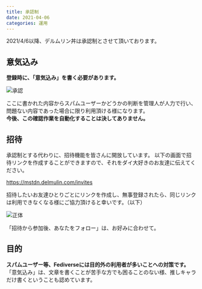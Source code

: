 ```yaml
---
title: 承認制
date: 2021-04-06
categories: 運用
---
```


2021/4/6以降、デルムリン丼は承認制とさせて頂いております。  

## 意気込み

__登録時に、「意気込み」を書く必要があります。__

![承認](register.png)

ここに書かれた内容からスパムユーザーかどうかの判断を管理人が人力で行い、問題ない内容であった場合に限り利用頂ける様になります。  
__今後、この確認作業を自動化することは決してありません。__

## 招待

承認制とする代わりに、招待機能を皆さんに開放しています。
以下の画面で招待リンクを作成することができますので、それをダイ大好きのお友達に伝えてください。

https://mstdn.delmulin.com/invites

招待したいお友達ひとりごとにリンクを作成し、無事登録されたら、同じリンクは利用できなくなる様にご協力頂けると幸いです。（以下）

![正体](invite.png)

「招待から参加後、あなたをフォロー」は、お好みに合わせて。

## 目的

__スパムユーザー等、Fediverseには目的外の利用者が多いことへの対策です。__
「意気込み」は、文章を書くことが苦手な方でも困ることのない様、推しキャラだけ書くということも認めています。
